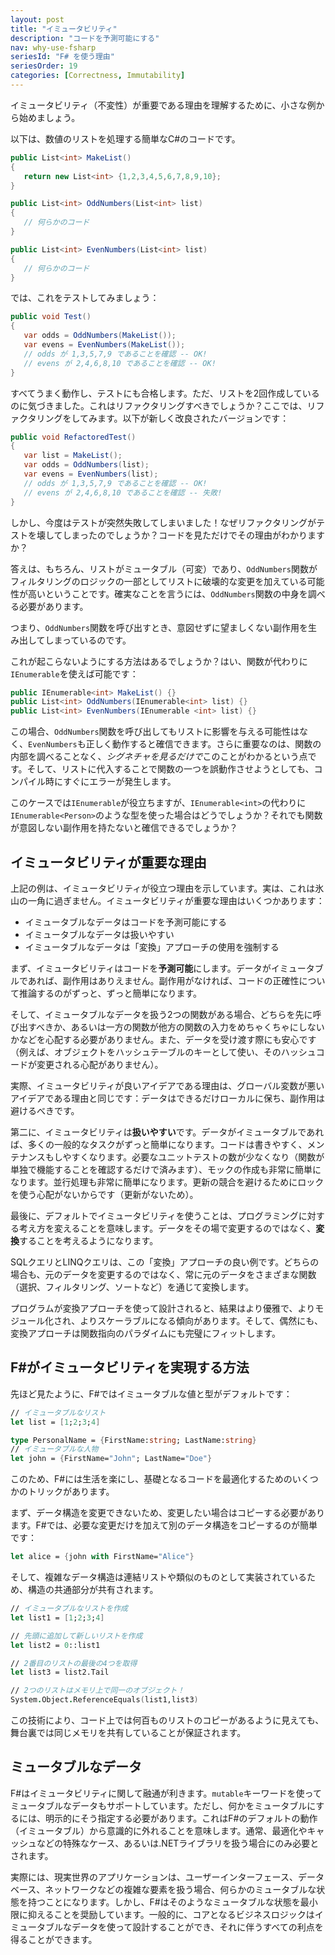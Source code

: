 ```yaml
---
layout: post
title: "イミュータビリティ"
description: "コードを予測可能にする"
nav: why-use-fsharp
seriesId: "F# を使う理由"
seriesOrder: 19
categories: [Correctness, Immutability]
---
```


イミュータビリティ（不変性）が重要である理由を理解するために、小さな例から始めましょう。

以下は、数値のリストを処理する簡単なC#のコードです。

```csharp
public List<int> MakeList() 
{
   return new List<int> {1,2,3,4,5,6,7,8,9,10};
}

public List<int> OddNumbers(List<int> list) 
{ 
   // 何らかのコード
}

public List<int> EvenNumbers(List<int> list) 
{ 
   // 何らかのコード
}
```

では、これをテストしてみましょう：

```csharp
public void Test() 
{ 
   var odds = OddNumbers(MakeList()); 
   var evens = EvenNumbers(MakeList());
   // odds が 1,3,5,7,9 であることを確認 -- OK!
   // evens が 2,4,6,8,10 であることを確認 -- OK!
}
```

すべてうまく動作し、テストにも合格します。ただ、リストを2回作成しているのに気づきました。これはリファクタリングすべきでしょうか？ここでは、リファクタリングをしてみます。以下が新しく改良されたバージョンです：

```csharp
public void RefactoredTest() 
{ 
   var list = MakeList();
   var odds = OddNumbers(list); 
   var evens = EvenNumbers(list);
   // odds が 1,3,5,7,9 であることを確認 -- OK!
   // evens が 2,4,6,8,10 であることを確認 -- 失敗!
}
```

しかし、今度はテストが突然失敗してしまいました！なぜリファクタリングがテストを壊してしまったのでしょうか？コードを見ただけでその理由がわかりますか？

答えは、もちろん、リストがミュータブル（可変）であり、`OddNumbers`関数がフィルタリングのロジックの一部としてリストに破壊的な変更を加えている可能性が高いということです。確実なことを言うには、`OddNumbers`関数の中身を調べる必要があります。

つまり、`OddNumbers`関数を呼び出すとき、意図せずに望ましくない副作用を生み出してしまっているのです。

これが起こらないようにする方法はあるでしょうか？はい、関数が代わりに`IEnumerable`を使えば可能です：

```csharp
public IEnumerable<int> MakeList() {}
public List<int> OddNumbers(IEnumerable<int> list) {} 
public List<int> EvenNumbers(IEnumerable <int> list) {}
```

この場合、`OddNumbers`関数を呼び出してもリストに影響を与える可能性はなく、`EvenNumbers`も正しく動作すると確信できます。さらに重要なのは、関数の内部を調べることなく、*シグネチャを見るだけで*このことがわかるという点です。そして、リストに代入することで関数の一つを誤動作させようとしても、コンパイル時にすぐにエラーが発生します。

このケースでは`IEnumerable`が役立ちますが、`IEnumerable<int>`の代わりに`IEnumerable<Person>`のような型を使った場合はどうでしょうか？それでも関数が意図しない副作用を持たないと確信できるでしょうか？

## イミュータビリティが重要な理由 ##

上記の例は、イミュータビリティが役立つ理由を示しています。実は、これは氷山の一角に過ぎません。イミュータビリティが重要な理由はいくつかあります：

* イミュータブルなデータはコードを予測可能にする
* イミュータブルなデータは扱いやすい
* イミュータブルなデータは「変換」アプローチの使用を強制する

まず、イミュータビリティはコードを**予測可能**にします。データがイミュータブルであれば、副作用はありえません。副作用がなければ、コードの正確性について推論するのがずっと、ずっと簡単になります。

そして、イミュータブルなデータを扱う2つの関数がある場合、どちらを先に呼び出すべきか、あるいは一方の関数が他方の関数の入力をめちゃくちゃにしないかなどを心配する必要がありません。また、データを受け渡す際にも安心です（例えば、オブジェクトをハッシュテーブルのキーとして使い、そのハッシュコードが変更される心配がありません）。

実際、イミュータビリティが良いアイデアである理由は、グローバル変数が悪いアイデアである理由と同じです：データはできるだけローカルに保ち、副作用は避けるべきです。

第二に、イミュータビリティは**扱いやすい**です。データがイミュータブルであれば、多くの一般的なタスクがずっと簡単になります。コードは書きやすく、メンテナンスもしやすくなります。必要なユニットテストの数が少なくなり（関数が単独で機能することを確認するだけで済みます）、モックの作成も非常に簡単になります。並行処理も非常に簡単になります。更新の競合を避けるためにロックを使う心配がないからです（更新がないため）。

最後に、デフォルトでイミュータビリティを使うことは、プログラミングに対する考え方を変えることを意味します。データをその場で変更するのではなく、**変換**することを考えるようになります。

SQLクエリとLINQクエリは、この「変換」アプローチの良い例です。どちらの場合も、元のデータを変更するのではなく、常に元のデータをさまざまな関数（選択、フィルタリング、ソートなど）を通じて変換します。

プログラムが変換アプローチを使って設計されると、結果はより優雅で、よりモジュール化され、よりスケーラブルになる傾向があります。そして、偶然にも、変換アプローチは関数指向のパラダイムにも完璧にフィットします。

## F#がイミュータビリティを実現する方法 ##

先ほど見たように、F#ではイミュータブルな値と型がデフォルトです：

```fsharp
// イミュータブルなリスト
let list = [1;2;3;4]    

type PersonalName = {FirstName:string; LastName:string}
// イミュータブルな人物
let john = {FirstName="John"; LastName="Doe"}
```

このため、F#には生活を楽にし、基礎となるコードを最適化するためのいくつかのトリックがあります。

まず、データ構造を変更できないため、変更したい場合はコピーする必要があります。F#では、必要な変更だけを加えて別のデータ構造をコピーするのが簡単です：

```fsharp
let alice = {john with FirstName="Alice"}
```

そして、複雑なデータ構造は連結リストや類似のものとして実装されているため、構造の共通部分が共有されます。

```fsharp
// イミュータブルなリストを作成
let list1 = [1;2;3;4]   

// 先頭に追加して新しいリストを作成
let list2 = 0::list1    

// 2番目のリストの最後の4つを取得
let list3 = list2.Tail

// 2つのリストはメモリ上で同一のオブジェクト！
System.Object.ReferenceEquals(list1,list3)
```

この技術により、コード上では何百ものリストのコピーがあるように見えても、舞台裏では同じメモリを共有していることが保証されます。

## ミュータブルなデータ ##

F#はイミュータビリティに関して融通が利きます。`mutable`キーワードを使ってミュータブルなデータもサポートしています。ただし、何かをミュータブルにするには、明示的にそう指定する必要があります。これはF#のデフォルトの動作（イミュータブル）から意識的に外れることを意味します。通常、最適化やキャッシュなどの特殊なケース、あるいは.NETライブラリを扱う場合にのみ必要とされます。

実際には、現実世界のアプリケーションは、ユーザーインターフェース、データベース、ネットワークなどの複雑な要素を扱う場合、何らかのミュータブルな状態を持つことになります。しかし、F#はそのようなミュータブルな状態を最小限に抑えることを奨励しています。一般的に、コアとなるビジネスロジックはイミュータブルなデータを使って設計することができ、それに伴うすべての利点を得ることができます。

